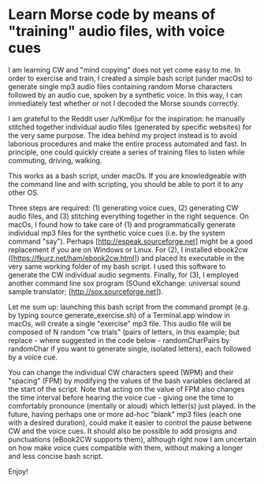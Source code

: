 # Learn Morse code by means of "training" audio files, with voice cues 

I am learning CW and "mind copying" does not yet come easy to me. In order to
exercise and train, I created a simple bash script (under macOs) to
generate single mp3 audio files containing random Morse characters followed by
an audio cue, spoken by a synthetic voice. In this way, I can immediately test
whether or not I decoded the Morse sounds correctly.

I am grateful to the Reddit user /u/Km6jur for the inspiration: he manually
stitched together individual audio files (generated by specific websites) for
the very same purpose. The idea behind my project instead is to avoid
laborious procedures and make the entire process automated and fast.  In
principle, one could quickly create a series of training files to listen while
commuting, driving, walking.

This works as a bash script, under macOs. If you are knowledgeable with the
command line and with scripting, you should be able to port it to any
other OS.

Three steps are required: (1) generating voice cues, (2) generating CW audio
files, and (3) stitching everything together in the right sequence.  On macOs,
I found how to take care of (1) and programmatically generate individual mp3
files for the synthetic voice cues (i.e. by the system command "say"). Perhaps
[http://espeak.sourceforge.net] might be a good replacement if you are on
Windows or Linux. For (2), I installed ebook2cw
([https://fkurz.net/ham/ebook2cw.html]) and placed its executable in the very
same working folder of my bash script. I used this software to generate the CW
individual audio segments.  Finally, for (3), I employed another command line
sox program (SOund eXchange: universal sound sample translator;
[http://sox.sourceforge.net]).

Let me sum up: launching this bash script from the command prompt (e.g. by typing 
source generate_exercise.sh) of a
Terminal.app window in macOs, will create a single "exercise" mp3 file. This
audio file will be composed of N random "cw trials" (pairs of letters, in this example; 
but replace - where suggested in the code below - randomCharPairs by randomChar if you want to
generate single, isolated letters), each followed by a voice cue.

You can change the individual CW characters speed (WPM) and their "spacing"
(FPM) by modifying the values of the bash variables declared at the start of the 
script. Note that acting on the value of FPM also changes the time interval before
hearing the voice cue - giving one the time to comfortably pronounce (mentally
or aloud) which letter(s) just played.
In the future, having perhaps one or more ad-hoc "blank" mp3 files (each one with a desired
duration), could make it easier to control the pause betwene CW and the voice cues. 
It should also be possible to add prosigns and punctuations (eBook2CW supports them), 
although right now I am uncertain on how make voice cues compatible with them, without
making a longer and less concise bash script.

Enjoy!
